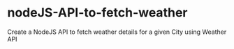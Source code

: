 # nodeJS-API-to-fetch-weather
Create a NodeJS API to fetch weather details for a given City using Weather API
